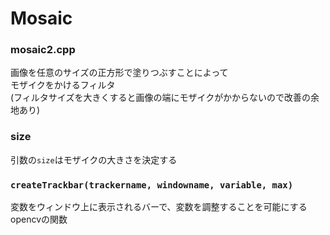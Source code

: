 # Mosaic  
### mosaic2.cpp

画像を任意のサイズの正方形で塗りつぶすことによって  
モザイクをかけるフィルタ　  
(フィルタサイズを大きくすると画像の端にモザイクがかからないので改善の余地あり)  

  ### size  
  引数の`size`はモザイクの大きさを決定する　　

  ### `createTrackbar(trackername, windowname, variable, max)`  
  変数をウィンドウ上に表示されるバーで、変数を調整することを可能にするopencvの関数　　
  
